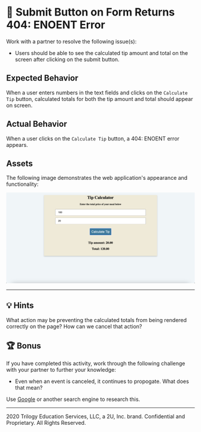 # 🐛 Submit Button on Form Returns 404: ENOENT Error

Work with a partner to resolve the following issue(s):

* Users should be able to see the calculated tip amount and total on the screen after clicking on the submit button. 

## Expected Behavior

When a user enters numbers in the text fields and clicks on the `Calculate Tip` button, calculated totals for both the tip amount and total should appear on screen.  

## Actual Behavior

When a user clicks on the `Calculate Tip` button, a 404: ENOENT error appears. 

## Assets

The following image demonstrates the web application's appearance and functionality:

![Mockup](./images/01-screenshot.png)

---
## 💡 Hints

What action may be preventing the calculated totals from being rendered correctly on the page? How can we cancel that action?

## 🏆 Bonus

If you have completed this activity, work through the following challenge with your partner to further your knowledge:

* Even when an event is canceled, it continues to propogate. What does that mean? 

Use [Google](https://www.google.com) or another search engine to research this.

---
2020 Trilogy Education Services, LLC, a 2U, Inc. brand. Confidential and Proprietary. All Rights Reserved.
